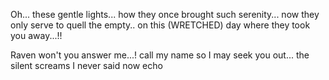 Oh... these gentle lights... how they once brought such serenity... now they only serve to quell the empty.. on this (WRETCHED) day where they took you away...!!

Raven won't you answer me...! call my name so I may seek you out... the silent screams I never said now echo




